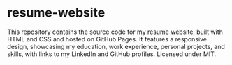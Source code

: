 # resume-website
This repository contains the source code for my resume website, built with HTML and CSS and hosted on GitHub Pages. It features a responsive design, showcasing my education, work experience, personal projects, and skills, with links to my LinkedIn and GitHub profiles. Licensed under MIT.

